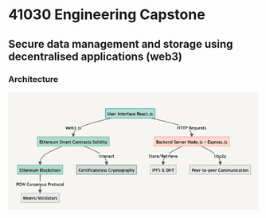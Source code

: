# 41030 Engineering Capstone 
## Secure data management and storage using decentralised applications (web3)
### Architecture
![Architecture](readme-files/architecture.png)


